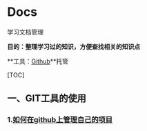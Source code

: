 # Docs
学习文档管理

**目的：整理学习过的知识，方便查找相关的知识点**

**工具：[Github](https://github.com)**托管

[TOC]

## 一、GIT工具的使用

### 1.[如何在github上管理自己的项目](git.md)